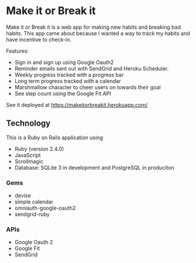 # Make it or Break it

Make it or Break it is a web app for making new habits and breaking bad habits. This app came about because I wanted a way to track my habits and have incentive to check-in.

Features: 
* Sign in and sign up using Google Oauth2
* Reminder emails sent out with SendGrid and Heroku Scheduler.
* Weekly progress tracked with a progress bar 
* Long term progress tracked with a calendar 
* Marshmallow character to cheer users on towards their goal
* See step count using the Google Fit API

See it deployed at https://makeitorbreakit.herokuapp.com/

## Technology

This is a Ruby on Rails application using
* Ruby (version 2.4.0)
* JavaScript
* Scrollmagic
* Database: SQLite 3 in development and PostgreSQL in produciton

### Gems

* devise
* simple calendar
* omniauth-google-oauth2
* sendgrid-ruby

### APIs

* Google Oauth 2
* Google Fit
* SendGrid


